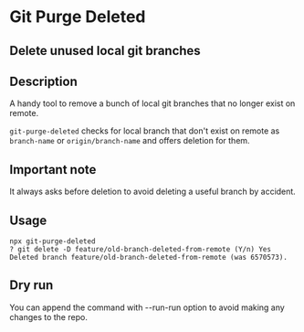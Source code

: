 # Git Purge Deleted

## Delete unused local git branches

## Description
A handy tool to remove a bunch of local git branches that no longer exist on remote.

`git-purge-deleted` checks for local branch that don't exist on remote as `branch-name` or `origin/branch-name` and offers deletion for them.

## Important note
It always asks before deletion to avoid deleting a useful branch by accident. 

## Usage
```shell
npx git-purge-deleted
? git delete -D feature/old-branch-deleted-from-remote (Y/n) Yes
Deleted branch feature/old-branch-deleted-from-remote (was 6570573).
```

## Dry run
You can append the command with --run-run option to avoid making any changes to the repo.
